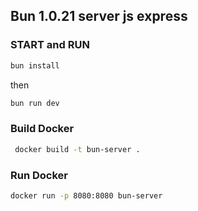 ## Bun 1.0.21 server js express

### START and RUN

```bash
bun install
```
then
```bash
bun run dev
```

### Build Docker

```bash
 docker build -t bun-server .
```

### Run Docker

```bash
docker run -p 8080:8080 bun-server
```
